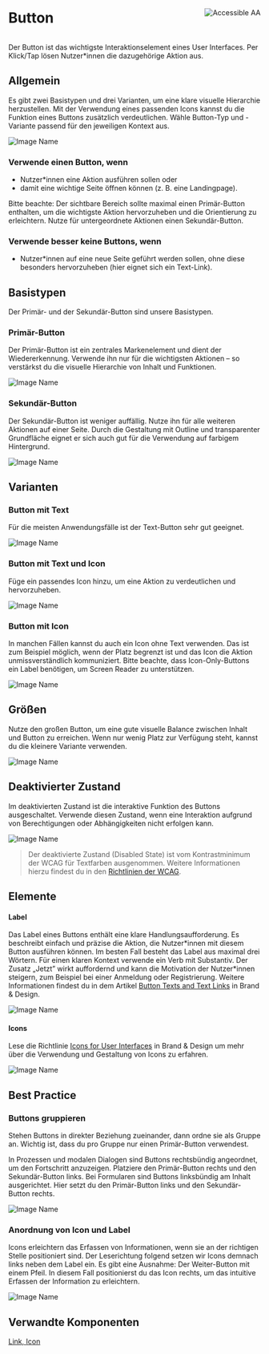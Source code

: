 <div style="display: inline-flex; align-items: center; justify-content: space-between; width: 100%;">
    <h1>Button</h1>
    <img src="assets/aa.png" alt="Accessible AA" />
</div>

Der Button ist das wichtigste Interaktionselement eines User Interfaces. Per Klick/Tap lösen Nutzer\*innen die dazugehörige Aktion aus.

## Allgemein

Es gibt zwei Basistypen und drei Varianten, um eine klare visuelle Hierarchie herzustellen. Mit der Verwendung eines passenden Icons kannst du die Funktion eines Buttons zusätzlich verdeutlichen. Wähle Button-Typ und -Variante passend für den jeweiligen Kontext aus.

![Image Name](assets/3_components/button/Button_BasicTypes.png)

### Verwende einen Button, wenn

- Nutzer\*innen eine Aktion ausführen sollen oder
- damit eine wichtige Seite öffnen können (z. B. eine Landingpage).

Bitte beachte: Der sichtbare Bereich sollte maximal einen Primär-Button enthalten, um die wichtigste Aktion hervorzuheben und die Orientierung zu erleichtern. Nutze für untergeordnete Aktionen einen Sekundär-Button.

### Verwende besser keine Buttons, wenn

- Nutzer\*innen auf eine neue Seite geführt werden sollen, ohne diese besonders hervorzuheben (hier eignet sich ein Text-Link).

## Basistypen

Der Primär- und der Sekundär-Button sind unsere Basistypen.

### Primär-Button

Der Primär-Button ist ein zentrales Markenelement und dient der Wiedererkennung. Verwende ihn nur für die wichtigsten Aktionen – so verstärkst du die visuelle Hierarchie von Inhalt und Funktionen.

![Image Name](assets/3_components/button/Button_Primary.png)

### Sekundär-Button

Der Sekundär-Button ist weniger auffällig. Nutze ihn für alle weiteren Aktionen auf einer Seite. Durch die Gestaltung mit Outline und transparenter Grundfläche eignet er sich auch gut für die Verwendung auf farbigem Hintergrund.

![Image Name](assets/3_components/button/Button_Secondary.png)

## Varianten

### Button mit Text

Für die meisten Anwendungsfälle ist der Text-Button sehr gut geeignet.

![Image Name](assets/3_components/button/Button_Textonly.png)

### Button mit Text und Icon

Füge ein passendes Icon hinzu, um eine Aktion zu verdeutlichen und hervorzuheben.

![Image Name](assets/3_components/button/Button_Icon-Text.png)

### Button mit Icon

In manchen Fällen kannst du auch ein Icon ohne Text verwenden. Das ist zum Beispiel möglich, wenn der Platz begrenzt ist und das Icon die Aktion unmissverständlich kommuniziert. Bitte beachte, dass Icon-Only-Buttons ein Label benötigen, um Screen Reader zu unterstützen.

![Image Name](assets/3_components/button/Button_Icon-only.png)

## Größen

Nutze den großen Button, um eine gute visuelle Balance zwischen Inhalt und Button zu erreichen. Wenn nur wenig Platz zur Verfügung steht, kannst du die kleinere Variante verwenden.

![Image Name](assets/3_components/button/Button_Sizes.png)

## Deaktivierter Zustand

Im deaktivierten Zustand ist die interaktive Funktion des Buttons ausgeschaltet. Verwende diesen Zustand, wenn eine Interaktion aufgrund von Berechtigungen oder Abhängigkeiten nicht erfolgen kann.

![Image Name](assets/3_components/button/Button_Disabled.png)

> Der deaktivierte Zustand (Disabled State) ist vom Kontrastminimum der WCAG für Textfarben ausgenommen. Weitere Informationen hierzu findest du in den [Richtlinien der WCAG](https://www.w3.org/TR/WCAG21/#contrast-minimum).

## Elemente

#### Label

Das Label eines Buttons enthält eine klare Handlungsaufforderung. Es beschreibt einfach und präzise die Aktion, die Nutzer\*innen mit diesem Button ausführen können. Im besten Fall besteht das Label aus maximal drei Wörtern. Für einen klaren Kontext verwende ein Verb mit Substantiv. Der Zusatz „Jetzt” wirkt auffordernd und kann die Motivation der Nutzer\*innen steigern, zum Beispiel bei einer Anmeldung oder Registrierung. Weitere Informationen findest du in dem Artikel <a href="https://www.brand-design.telekom.com/en/articles/button-texts-and-text-links/" target="_blank">Button Texts and Text Links</a> in Brand & Design.

![Image Name](assets/3_components/button/Button_Label.png)

#### Icons

Lese die Richtlinie <a href="https://www.brand-design.telekom.com/en/articles/i/icons-for-user-interfaces/" target="_blank">Icons for User Interfaces</a> in Brand & Design um mehr über die Verwendung und Gestaltung von Icons zu erfahren.

![Image Name](assets/3_components/button/Button_Icons.png)

## Best Practice

### Buttons gruppieren

Stehen Buttons in direkter Beziehung zueinander, dann ordne sie als Gruppe an. Wichtig ist, dass du pro Gruppe nur einen Primär-Button verwendest.

In Prozessen und modalen Dialogen sind Buttons rechtsbündig angeordnet, um den Fortschritt anzuzeigen. Platziere den Primär-Button rechts und den Sekundär-Button links. Bei Formularen sind Buttons linksbündig am Inhalt ausgerichtet. Hier setzt du den Primär-Button links und den Sekundär-Button rechts.

![Image Name](assets/3_components/button/ButtonGroup_Modal.png)

### Anordnung von Icon und Label

Icons erleichtern das Erfassen von Informationen, wenn sie an der richtigen Stelle positioniert sind. Der Leserichtung folgend setzen wir Icons demnach links neben dem Label ein. Es gibt eine Ausnahme: Der Weiter-Button mit einem Pfeil. In diesem Fall positionierst du das Icon rechts, um das intuitive Erfassen der Information zu erleichtern.

![Image Name](assets/3_components/button/Button_Icon_position.png)

## Verwandte Komponenten

[Link, ](?path=/usage/components-link--standard)
[Icon](?path=/usage/components-icon--standard)
